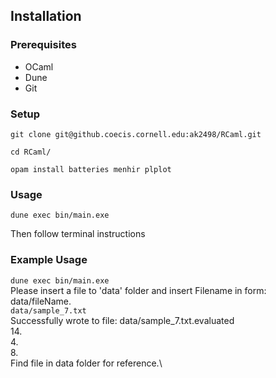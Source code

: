 ## Installation

### Prerequisites
- OCaml
- Dune
- Git

### Setup
```
git clone git@github.coecis.cornell.edu:ak2498/RCaml.git

cd RCaml/

opam install batteries menhir plplot
```

### Usage
```
dune exec bin/main.exe
```
Then follow terminal instructions

### Example Usage

`dune exec bin/main.exe` \
Please insert a file to 'data' folder and insert Filename in form: data/fileName. \
`data/sample_7.txt`\
Successfully wrote to file: data/sample_7.txt.evaluated\
14.\
4.\
8.\
Find file in data folder for reference.\


